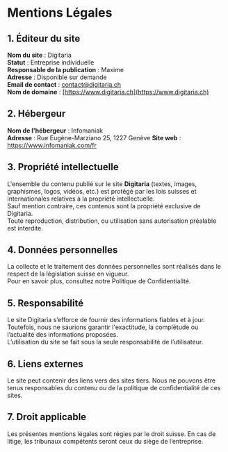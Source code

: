 # Mentions Légales

## 1. Éditeur du site

**Nom du site** : Digitaria  
**Statut** : Entreprise individuelle  
**Responsable de la publication** : Maxime  
**Adresse** : Disponible sur demande  
**Email de contact** : contact@digitaria.ch  
**Nom de domaine** : [https://www.digitaria.ch](https://www.digitaria.ch)

## 2. Hébergeur

**Nom de l'hébergeur** : Infomaniak  
**Adresse** : Rue Eugène-Marziano 25, 1227 Genève 
**Site web** : https://www.infomaniak.com/fr 

## 3. Propriété intellectuelle

L'ensemble du contenu publié sur le site **Digitaria** (textes, images, graphismes, logos, vidéos, etc.) est protégé par les lois suisses et internationales relatives à la propriété intellectuelle.  
Sauf mention contraire, ces contenus sont la propriété exclusive de Digitaria.  
Toute reproduction, distribution, ou utilisation sans autorisation préalable est interdite.

## 4. Données personnelles

La collecte et le traitement des données personnelles sont réalisés dans le respect de la législation suisse en vigueur.  
Pour en savoir plus, consultez notre Politique de Confidentialité.

## 5. Responsabilité

Le site Digitaria s’efforce de fournir des informations fiables et à jour. Toutefois, nous ne saurions garantir l'exactitude, la complétude ou l’actualité des informations proposées.  
L’utilisation du site se fait sous la seule responsabilité de l’utilisateur.

## 6. Liens externes

Le site peut contenir des liens vers des sites tiers. Nous ne pouvons être tenus responsables du contenu ou de la politique de confidentialité de ces sites.

## 7. Droit applicable

Les présentes mentions légales sont régies par le droit suisse. En cas de litige, les tribunaux compétents seront ceux du siège de l’entreprise.
